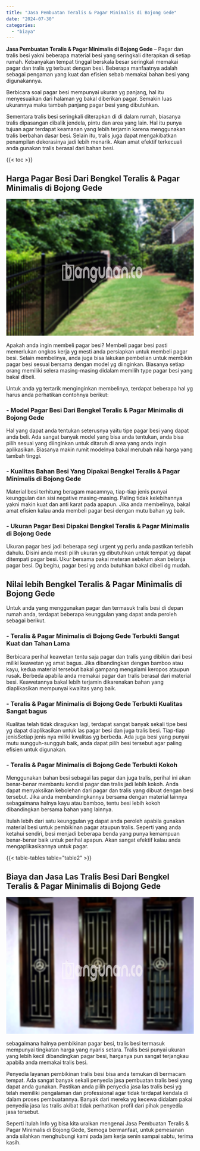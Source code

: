 ```yaml
---
title: "Jasa Pembuatan Teralis & Pagar Minimalis di Bojong Gede"
date: "2024-07-30"
categories: 
  - "biaya"
---
```


**Jasa Pembuatan Teralis & Pagar Minimalis di Bojong Gede** – Pagar dan tralis besi yakni beberapa material besi yang seringkali diterapkan di setiap rumah. Kebanyakan tempat tinggal berskala besar seringkali memakai pagar dan tralis yg terbuat dengan besi. Beberapa manfaatnya adalah sebagai pengaman yang kuat dan efisien sebab memakai bahan besi yang digunakannya.

Berbicara soal pagar besi mempunyai ukuran yg panjang, hal itu menyesuaikan dari halaman yg bakal diberikan pagar. Semakin luas ukurannya maka tambah panjang pagar besi yang dibutuhkan.

Sementara tralis besi seringkali diterapkan di di dalam rumah, biasanya tralis dipasangan dibalik jendela, pintu dan area yang lain. Hal itu punya tujuan agar terdapat keamanan yang lebih terjamin karena menggunakan tralis berbahan dasar besi. Selain itu, tralis juga dapat mengakibatkan penampilan dekorasinya jadi lebih menarik. Akan amat efektif terkecuali anda gunakan tralis berasal dari bahan besi.

{{< toc >}}

## Harga Pagar Besi Dari Bengkel Teralis & Pagar Minimalis di Bojong Gede

![Jasa Pembuatan Teralis & Pagar Minimalis di Bojong Gede](/images/pagar-minimalis-murah-07.png)

Apakah anda ingin membeli pagar besi? Membeli pagar besi pasti memerlukan ongkos kerja yg mesti anda persiapkan untuk membeli pagar besi. Selain membelinya, anda juga bisa lakukan pembelian untuk membikin pagar besi sesuai bersama dengan model yg diinginkan. Biasanya setiap orang memiliki selera masing-masing didalam memilih type pagar besi yang bakal dibeli.

Untuk anda yg tertarik menginginkan membelinya, terdapat beberapa hal yg harus anda perhatikan contohnya berikut:
### \- Model Pagar Besi Dari Bengkel Teralis & Pagar Minimalis di Bojong Gede

Hal yang dapat anda tentukan seterusnya yaitu tipe pagar besi yang dapat anda beli. Ada sangat banyak model yang bisa anda tentukan, anda bisa pilih sesuai yang diinginkan untuk ditaruh di area yang anda ingin aplikasikan. Biasanya makin rumit modelnya bakal merubah nilai harga yang tambah tinggi.

### \- Kualitas Bahan Besi Yang Dipakai Bengkel Teralis & Pagar Minimalis di Bojong Gede

Material besi terhitung beragam macamnya, tiap-tiap jenis punyai keunggulan dan sisi negative masing-masing. Paling tidak kelebihannya yakni makin kuat dan anti karat pada apapun. Jika anda membelinya, bakal amat efisien kalau anda membeli pagar besi dengan mutu bahan yg baik.

### \- Ukuran Pagar Besi Dipakai Bengkel Teralis & Pagar Minimalis di Bojong Gede

Ukuran pagar besi jadi beberapa segi urgent yg perlu anda pastikan terlebih dahulu. Disini anda mesti pilih ukuran yg dibutuhkan untuk tempat yg dapat ditempati pagar besi. Ukur bersama pakai meteran sebelum akan belanja pagar besi. Dg begitu, pagar besi yg anda butuhkan bakal dibeli dg mudah.

## Nilai lebih Bengkel Teralis & Pagar Minimalis di Bojong Gede

Untuk anda yang menggunakan pagar dan termasuk tralis besi di depan rumah anda, terdapat beberapa keunggulan yang dapat anda peroleh sebagai berikut.

### \- Teralis & Pagar Minimalis di Bojong Gede Terbukti Sangat Kuat dan Tahan Lama

Berbicara perihal keawetan tentu saja pagar dan tralis yang dibikin dari besi miliki keawetan yg amat bagus. Jika dibandingkan dengan bamboo atau kayu, kedua material tersebut bakal gampang mengalami keropos ataupun rusak. Berbeda apabila anda memakai pagar dan tralis berasal dari material besi. Keawetannya bakal lebih terjamin dikarenakan bahan yang diaplikasikan mempunyai kwalitas yang baik.

### \- Teralis & Pagar Minimalis di Bojong Gede Terbukti Kualitas Sangat bagus

Kualitas telah tidak diragukan lagi, terdapat sangat banyak sekali tipe besi yg dapat diaplikasikan untuk las pagar besi dan juga tralis besi. Tiap-tiap jenisSetiap jenis nya miliki kwalitas yg berbeda. Ada juga besi yang punyai mutu sungguh-sungguh baik, anda dapat pilih besi tersebut agar paling efisien untuk digunakan.

### \- Teralis & Pagar Minimalis di Bojong Gede Terbukti Kokoh

Menggunakan bahan besi sebagai las pagar dan juga tralis, perihal ini akan benar-benar membantu kondisi pagar dan tralis jadi lebih kokoh. Anda dapat menyaksikan kebolehan dari pagar dan tralis yang dibuat dengan besi tersebut. Jika anda membandingkannya bersama dengan material lainnya sebagaimana halnya kayu atau bamboo, tentu besi lebih kokoh dibandingkan bersama bahan yang lainnya.

Itulah lebih dari satu keunggulan yg dapat anda peroleh apabila gunakan material besi untuk pembikinan pagar ataupun tralis. Seperti yang anda ketahui sendiri, besi menjadi beberapa benda yang punya kemampuan benar-benar baik untuk perihal apapun. Akan sangat efektif kalau anda mengaplikasikannya untuk pagar.

{{< table-tables table="table2" >}}

## Biaya dan Jasa Las Tralis Besi Dari Bengkel Teralis & Pagar Minimalis di Bojong Gede

![Jasa Pembuatan Teralis & Pagar Minimalis di Bojong Gede](/images/teralis-minimalis-murah-40.png)

sebagaimana halnya pembikinan pagar besi, tralis besi termasuk mempunyai tingkatan harga yang nyaris setara. Tralis besi punyai ukuran yang lebih kecil dibandingkan pagar besi, harganya pun sangat terjangkau apabila anda memakai tralis besi.

Penyedia layanan pembikinan tralis besi bisa anda temukan di bermacam tempat. Ada sangat banyak sekali penyedia jasa pembuatan tralis besi yang dapat anda gunakan. Pastikan anda pilih penyedia jasa las tralis besi yg telah memiliki pengalaman dan professional agar tidak terdapat kendala di dalam proses pembuatannya. Banyak dari mereka yg kecewa didalam pakai penyedia jasa las tralis akibat tidak perhatikan profil dari pihak penyedia jasa tersebut.

Seperti itulah Info yg bisa kita uraikan mengenai Jasa Pembuatan Teralis & Pagar Minimalis di Bojong Gede, Semoga bermanfaat, untuk pemesanan anda silahkan menghubungi kami pada jam kerja senin sampai sabtu, terima kasih.

